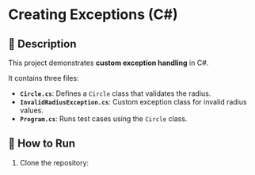 # Creating Exceptions (C#)

## 📌 Description
This project demonstrates **custom exception handling** in C#.

It contains three files:
- **`Circle.cs`**: Defines a `Circle` class that validates the radius.
- **`InvalidRadiusException.cs`**: Custom exception class for invalid radius values.
- **`Program.cs`**: Runs test cases using the `Circle` class.

## 🚀 How to Run
1. Clone the repository:
